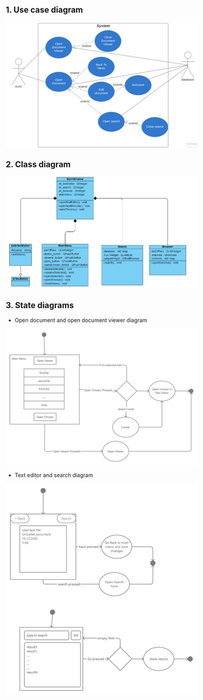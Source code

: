 
## 1. Use case diagram

![](https://github.com/valer8867/LirEditor/blob/master/documents/use-case_diagram.png)

## 2. Class diagram

![](https://github.com/valer8867/LirEditor/blob/master/documents/UML.png)

## 3. State diagrams

- Open document and open document viewer diagram

![](https://github.com/valer8867/LirEditor/blob/master/documents/MainMenuStD.png)

- Text editor and search diagram

![](https://github.com/valer8867/LirEditor/blob/master/documents/TextEditorAndSearch.png)